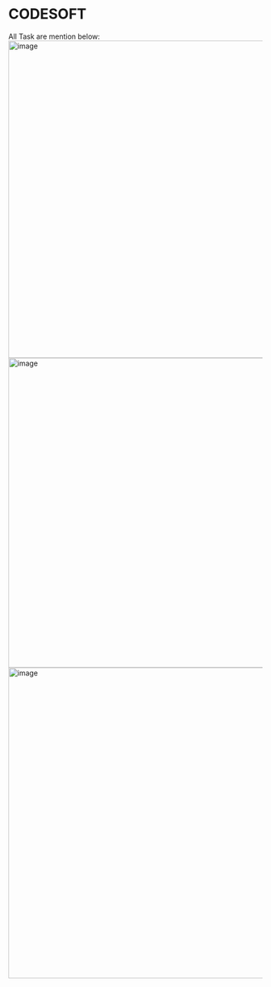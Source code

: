 # CODESOFT
All Task are mention below:
<img width="1077" height="629" alt="image" src="https://github.com/user-attachments/assets/4e71bc3a-65f3-404a-964f-34b37c178224" />
<img width="1067" height="614" alt="image" src="https://github.com/user-attachments/assets/e31c5893-4149-42cb-a045-448da2733774" />
<img width="1120" height="616" alt="image" src="https://github.com/user-attachments/assets/e3b40af9-96b0-4096-899e-86e7bc68364b" />
